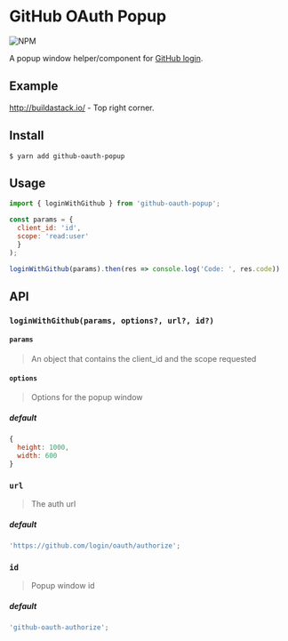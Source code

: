 # GitHub OAuth Popup

![NPM](https://img.shields.io/npm/v/github-oauth-popup.svg?style=flat)

A popup window helper/component for [GitHub login](https://developer.github.com/v3/oauth/).

## Example

http://buildastack.io/ - Top right corner.

## Install

```
$ yarn add github-oauth-popup
```

## Usage

```js
import { loginWithGithub } from 'github-oauth-popup';

const params = {
  client_id: 'id',
  scope: 'read:user'
  }
);

loginWithGithub(params).then(res => console.log('Code: ', res.code))
```

## API

### `loginWithGithub(params, options?, url?, id?)`

#### `params`

> An object that contains the client_id and the scope requested

#### `options`

> Options for the popup window

##### default

```js
{
  height: 1000,
  width: 600
}
```

### `url`

> The auth url

##### default

```js
'https://github.com/login/oauth/authorize';
```

### `id`

> Popup window id

##### default

```js
'github-oauth-authorize';
```
